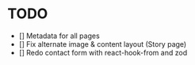 # TODO

- [] Metadata for all pages
- [] Fix alternate image & content layout (Story page)
- [] Redo contact form with react-hook-from and zod
